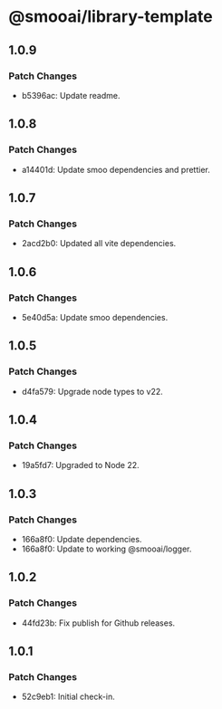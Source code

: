 # @smooai/library-template

## 1.0.9

### Patch Changes

- b5396ac: Update readme.

## 1.0.8

### Patch Changes

- a14401d: Update smoo dependencies and prettier.

## 1.0.7

### Patch Changes

- 2acd2b0: Updated all vite dependencies.

## 1.0.6

### Patch Changes

- 5e40d5a: Update smoo dependencies.

## 1.0.5

### Patch Changes

- d4fa579: Upgrade node types to v22.

## 1.0.4

### Patch Changes

- 19a5fd7: Upgraded to Node 22.

## 1.0.3

### Patch Changes

- 166a8f0: Update dependencies.
- 166a8f0: Update to working @smooai/logger.

## 1.0.2

### Patch Changes

- 44fd23b: Fix publish for Github releases.

## 1.0.1

### Patch Changes

- 52c9eb1: Initial check-in.
